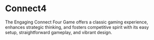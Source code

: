 # Connect4
 The Engaging Connect Four Game offers a classic gaming experience, enhances strategic thinking, and fosters competitive spirit with its easy setup, straightforward gameplay, and vibrant design.
